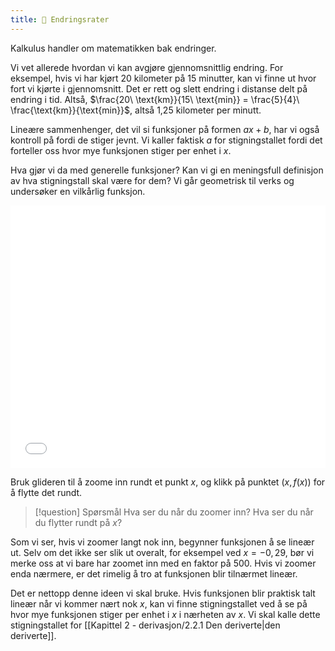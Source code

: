 ```yaml
---
title: 📄 Endringsrater
---
```

Kalkulus handler om matematikken bak endringer.

Vi vet allerede hvordan vi kan avgjøre gjennomsnittlig endring. For eksempel, hvis vi har kjørt 20 kilometer på 15 minutter, kan vi finne ut hvor fort vi kjørte i gjennomsnitt. Det er rett og slett endring i distanse delt på endring i tid. Altså, $\frac{20\ \text{km}}{15\ \text{min}} = \frac{5}{4}\ \frac{\text{km}}{\text{min}}$, altså 1,25 kilometer per minutt.

Lineære sammenhenger, det vil si funksjoner på formen $ax + b$, har vi også kontroll på fordi de stiger jevnt. Vi kaller faktisk $a$ for stigningstallet fordi det forteller oss hvor mye funksjonen stiger per enhet i $x$.

Hva gjør vi da med generelle funksjoner? Kan vi gi en meningsfull definisjon av hva stigningstall skal være for dem? Vi går geometrisk til verks og undersøker en vilkårlig funksjon.

<iframe src="Files\funksjonererlineærlokale.html" frameborder="0" scrolling="no" style="aspect-ratio: 600/500; width: 100%"></iframe>

Bruk glideren til å zoome inn rundt et punkt $x$, og klikk på punktet $(x, f(x))$ for å flytte det rundt.

> [!question] Spørsmål 
> Hva ser du når du zoomer inn? Hva ser du når du flytter rundt på $x$?

Som vi ser, hvis vi zoomer langt nok inn, begynner funksjonen å se lineær ut. Selv om det ikke ser slik ut overalt, for eksempel ved $x = -0,29$, bør vi merke oss at vi bare har zoomet inn med en faktor på $500$. Hvis vi zoomer enda nærmere, er det rimelig å tro at funksjonen blir tilnærmet lineær.

Det er nettopp denne ideen vi skal bruke. Hvis funksjonen blir praktisk talt lineær når vi kommer nært nok $x$, kan vi finne stigningstallet ved å se på hvor mye funksjonen stiger per enhet i $x$ i nærheten av $x$. Vi skal kalle dette stigningstallet for [[Kapittel 2 - derivasjon/2.2.1 Den deriverte|den deriverte]].